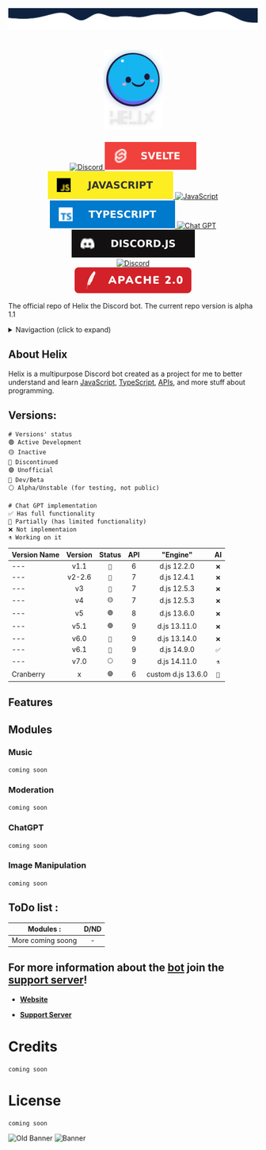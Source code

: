 <img src="./src/db/assets/branding/wave-top4.svg" alt="just some waves">

<h1 align="center">
    <img src="src/db/assets/branding/helix-gh-logo2.png" alt="Helix" width="120px" />
    <br />
    <!--<b>Helix</b>-->
</h1>

<div align="center">
    <a href="https://discord.gg/GampaCt/">
        <img src="https://img.shields.io/badge/Discord-%235865F2.svg?style=for-the-badge&logo=discord&logoColor=white" alt="Discord" />
    </a>
    <a href="https://svelte.dev/">
    	<img src="src/db/assets/branding/badges/svelte.svg" alt="Svelte" />
    </a>
    <a href="https://js.org/">
        <img src="src/db/assets/branding/badges/JS.svg" alt="JavaScript" />
    </a>
    <a href="https://nodejs.org/">
        <img src="https://img.shields.io/badge/node.js-6DA55F?style=for-the-badge&logo=node.js&logoColor=white" alt="JavaScript" />
    </a>
    <a href="https://www.typescriptlang.org/">
        <img src="src/db/assets/branding/badges/TS.svg" alt="TypeScript" />
    </a>
    <a href="https://chat.openai.com/">
    	<img src="https://img.shields.io/badge/chatGPT-74aa9c?style=for-the-badge&logo=openai&logoColor=white" alt="Chat GPT" />
    </a>
    <a href="https://discord.js.org/">
        <img src="src/db/assets/branding/badges/djs.svg" alt="Discord.JS" />
    </a>
    <br>
    <a href="https://discord.gg/GapmaCt">
    	<img src="https://dcbadge.vercel.app/api/server/GapmaCt" alt="Discord" />
    </a>
    <br>
    <a href="/LICENSE.md">
        <img src="src/db/assets/branding/badges/Apache.svg" alt="License" />
    </a>
</div>

The official repo of Helix the Discord bot.
The current repo version is alpha 1.1

<details>
  <summary>Navigaction (click to expand)</summary>

  <div>
    <ul>
    	<p float="left">
	    	<li><a href="#about-helix">About Helix</a></li>
	    	<li><a href="#versions">Versions</a></li>
	    	<li><a href="#features">Features</a>
	    		<ul>
	    			<li>
	    				<details>
	    					<summary><a href="#modules">Modules (click to expand)</a></summary> 
	    					<ul>
	    						<p float="left">
	    							<li><a href="#music">Music</a></li>
	    							<li><a href="#moderation">Moderation</a></li>
	    							<li><a href="#chatgpt">AI</a></li>
	    							<li><a href="#image-manipulation">Image Manipulation</a></li>
	    						</p>
	    					</ul>
	    				</details>
	    			</li>
	    			<li><a href="#commands">Commands</a></li>
	    		</ul>
	    	</li>
	    	<li><a href="#todo-list-">ToDo List</a></li>
	    	<li><a href="#todo-list-">Credits</a></li>
	    	<li><a href="#todo-list-">License</a></li>
    	</p>
    </ul>
    <p>
    </p>
  </div>
</details>

## About Helix

<p>Helix is a multipurpose Discord bot created as a project for me to better understand and learn <u>JavaScript</u>, <u>TypeScript</u>, <u>APIs</u>, and more stuff about programming.</p>

## Versions:

```Legend:
# Versions' status
🟢 Active Development
🟡 Inactive
🔴 Discontinued
🟣 Unofficial
🔵 Dev/Beta
⚪ Alpha/Unstable (for testing, not public)

# Chat GPT implementation
✅ Has full functionality
🤖 Partially (has limited functionality)
❌ Not implementaion
⚗️ Working on it
```

|Version Name|Version|Status|API|"Engine"|AI|
| :--- | :---: | :---: | :---: | :---: | :---: |
| --- | v1.1 | `🔴` | 6 | d.js 12.2.0 | `❌` |
| --- | v2-2.6 | `🔴` | 7 | d.js 12.4.1 | `❌` |
| --- | v3 | `🔴` | 7 | d.js 12.5.3 | `❌` |
| --- | v4 | `🟡` | 7 | d.js 12.5.3 | `❌` |
| --- | v5 | `🟢` | 8 | d.js 13.6.0 | `❌` |
| --- | v5.1 | `🟢` | 9 | d.js 13.11.0 | `❌` |
| --- | v6.0 | `🔵` | 9 | d.js 13.14.0 | `❌` |
| --- | v6.1 | `🔵` | 9 | d.js 14.9.0 | `✅` |
| --- | v7.0 | `⚪` | 9 | d.js 14.11.0 | `⚗️` |
| Cranberry | x | `🟣` | 6 | custom d.js 13.6.0 | `🤖` |


## Features

## Modules

### Music
```coming soon```

### Moderation
```coming soon```

### ChatGPT
```coming soon```

### Image Manipulation
```coming soon```

## ToDo list : 
|Modules :| D/ND|
| ------------- |:-------------:| 
|More coming soong|-|

## For more information about the [bot](https://discord.com/oauth2/authorize?client_id=723697439638290482&scope=bot&permissions=481684598) join the [support server](https://discord.gg/GapmaCt)!

- **[Website](https://helix.angellabs.xyz/)**

- **[Support Server](https://discord.gg/GapmaCt)**

# Credits
```coming soon```

# License
```coming soon```

<img src="https://media.discordapp.net/attachments/771476325356797963/788160344522620958/helixbanner.png" alt="Old Banner" />
<img src="src/db/assets/branding/helix-banner-2023.png" alt="Banner" />